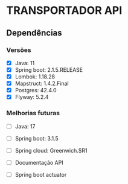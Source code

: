 # TRANSPORTADOR API

## Dependências
### Versões
- [X] Java: 11
- [X] Spring boot: 2.1.5.RELEASE
- [X] Lombok: 1.18.28
- [X] Mapstruct: 1.4.2.Final
- [X] Postgres: 42.4.0
- [X] Flyway: 5.2.4

### Melhorias futuras
- [ ] Java: 17
- [ ] Spring boot: 3.1.5
- [ ] Spring cloud: Greenwich.SR1
- [ ] Documentação API
- [ ] Spring boot actuator

